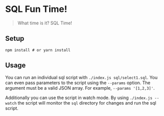 SQL Fun Time!
=============

> What time is it? SQL Time!

## Setup
```
npm install # or yarn install
```

## Usage

You can run an individual sql script with `./index.js sql/select1.sql`. You
can even pass parameters to the script using the `--params` option. The
argument must be a valid JSON array. For example, `--params '[1,2,3]'`.

Additionally you can use the script in watch mode. By using `./index.js --watch`
the script will monitor the `sql` directory for changes and run the sql script.

